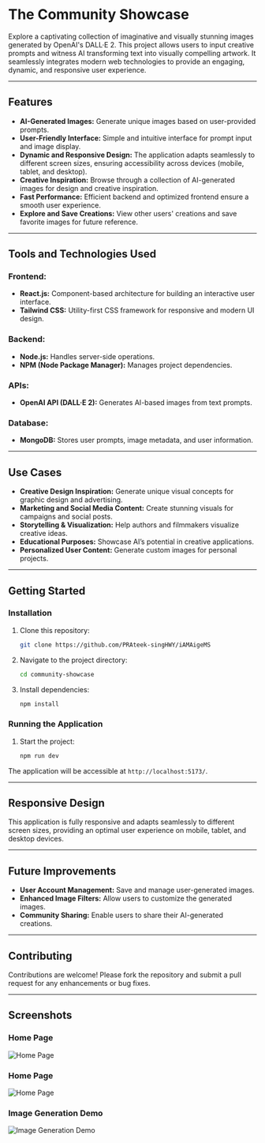 # **The Community Showcase**

Explore a captivating collection of imaginative and visually stunning images generated by OpenAI's DALL·E 2. This project allows users to input creative prompts and witness AI transforming text into visually compelling artwork. It seamlessly integrates modern web technologies to provide an engaging, dynamic, and responsive user experience.

---

## **Features**

- **AI-Generated Images:** Generate unique images based on user-provided prompts.
- **User-Friendly Interface:** Simple and intuitive interface for prompt input and image display.
- **Dynamic and Responsive Design:** The application adapts seamlessly to different screen sizes, ensuring accessibility across devices (mobile, tablet, and desktop).
- **Creative Inspiration:** Browse through a collection of AI-generated images for design and creative inspiration.
- **Fast Performance:** Efficient backend and optimized frontend ensure a smooth user experience.
- **Explore and Save Creations:** View other users' creations and save favorite images for future reference.

---

## **Tools and Technologies Used**

### **Frontend:**

- **React.js:** Component-based architecture for building an interactive user interface.
- **Tailwind CSS:** Utility-first CSS framework for responsive and modern UI design.

### **Backend:**

- **Node.js:** Handles server-side operations.
- **NPM (Node Package Manager):** Manages project dependencies.

### **APIs:**

- **OpenAI API (DALL·E 2):** Generates AI-based images from text prompts.

### **Database:**

- **MongoDB:** Stores user prompts, image metadata, and user information.

---

## **Use Cases**

- **Creative Design Inspiration:** Generate unique visual concepts for graphic design and advertising.
- **Marketing and Social Media Content:** Create stunning visuals for campaigns and social posts.
- **Storytelling & Visualization:** Help authors and filmmakers visualize creative ideas.
- **Educational Purposes:** Showcase AI’s potential in creative applications.
- **Personalized User Content:** Generate custom images for personal projects.

---

## **Getting Started**

### **Installation**

1. Clone this repository:
   ```bash
   git clone https://github.com/PRAteek-singHWY/iAMAigeMS
   ```
2. Navigate to the project directory:
   ```bash
   cd community-showcase
   ```
3. Install dependencies:
   ```bash
   npm install
   ```

### **Running the Application**

1. Start the project:
   ```bash
   npm run dev
   ```


The application will be accessible at `http://localhost:5173/`.

---

## **Responsive Design**

This application is fully responsive and adapts seamlessly to different screen sizes, providing an optimal user experience on mobile, tablet, and desktop devices.

---

## **Future Improvements**

- **User Account Management:** Save and manage user-generated images.
- **Enhanced Image Filters:** Allow users to customize the generated images.
- **Community Sharing:** Enable users to share their AI-generated creations.

---

## **Contributing**

Contributions are welcome! Please fork the repository and submit a pull request for any enhancements or bug fixes.

---


## Screenshots

### Home Page
![Home Page](<img width="1703" alt="Screenshot 2025-02-09 at 17 23 52" src="https://github.com/user-attachments/assets/35e29477-5f95-4487-a387-2a0531e5682a" />
)

### Home Page
![Home Page](<img width="1710" alt="Screenshot 2025-02-09 at 17 23 58" src="https://github.com/user-attachments/assets/33217012-cb20-4e6f-9ea7-8b3c5b639513" />
)

### Image Generation Demo
![Image Generation Demo](<img width="1710" alt="Screenshot 2025-02-09 at 17 24 02" src="https://github.com/user-attachments/assets/e40c907f-84dc-44bd-b6f9-3f11599cf759" />
)



